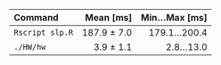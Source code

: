 | Command | Mean [ms] | Min…Max [ms] |
|:---|---:|---:|
| `Rscript slp.R` | 187.9 ± 7.0 | 179.1…200.4 |
| `./HW/hw` | 3.9 ± 1.1 | 2.8…13.0 |
